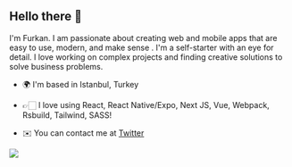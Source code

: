 ## <div align="left">Hello there 👋</div>  
<p>I'm Furkan. I am passionate about creating web and mobile apps that are easy to use, modern, and make sense . I'm a self-starter with an eye for detail. I love working on complex projects and finding creative solutions to solve business problems.</p>

- 🌍 I'm based in Istanbul, Turkey

- 👉🏻 I love using React, React Native/Expo, Next JS, Vue, Webpack, Rsbuild, Tailwind, SASS!

- ✉️ You can contact me at [Twitter](https://twitter.com/furkanulutasX)  

  

<img src="https://github-readme-stats.vercel.app/api/top-langs/?username=fulutas&hide_progress=true&theme=dark" align="left" />
